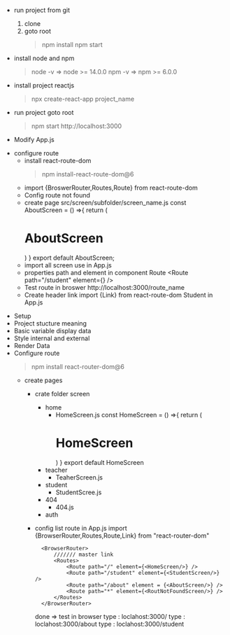 - run project from git
    1. clone
    2. goto root 
        > npm install
        > npm start

- install node and npm 
    > node -v => node >= 14.0.0
    > npm -v => npm >= 6.0.0
- install project reactjs
    > npx create-react-app project_name
- run project
    goto root
    > npm start
    http://localhost:3000
- Modify App.js


* configure route
    - install react-route-dom
        > npm install-react-route-dom@6
    - import {BroswerRouter,Routes,Route} from react-route-dom
    - Config route not found
    - create page
        src/screen/subfolder/screen_name.js
            const AboutScreen = () =>{
                return (
                    <div>
                    <h1>AboutScreen</h1>
                    </div>
                )
            }
            export default AboutScreen;
    - import all screen use in App.js
    - properties path and element in component Route
        <Route path="/student" element={<StudentScreen/>} />
    - Test route in broswer
        http://localhost:3000/route_name
    - Create header link
        import {Link} from react-route-dom
        <Link className="menu_item" to="/student">Student</Link>
        in App.js 


- Setup
- Project stucture meaning
- Basic variable display data
- Style internal and external
- Render Data
- Configure route
    > npm install react-router-dom@6
    - create pages 
        - crate folder screen
            - home
                - HomeScreen.js
                    const HomeScreen = () =>{
                        return (
                        <div>
                            <h1>HomeScreen</h1>
                        </div>
                        )
                    }
                    export default HomeScreen
            - teacher
                - TeaherScreen.js
            - student
                - StudentScree.js
            - 404
                - 404.js
            - auth
        - config list route in App.js
            import {BrowserRouter,Routes,Route,Link} from "react-router-dom"

                <BrowserRouter>
                    /////// master link
                    <Routes>
                        <Route path="/" element={<HomeScreen/>} />
                        <Route path="/student" element={<StudentScreen/>} />
                        <Route path="/about" element = {<AboutScreen/>} />
                        <Route path="*" element={<RoutNotFoundScreen/>} />
                    </Routes>
                </BrowserRouter>
            done => test in browser
                type : loclahost:3000/
                type : loclahost:3000/about
                type : loclahost:3000/student

